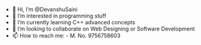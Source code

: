 - 👋 Hi, I’m @DevanshuSaini
- 👀 I’m interested in programming stuff
- 🌱 I’m currently learning C++ advanced concepts
- 💞️ I’m looking to collaborate on Web Designing or Software Development
- 📫 How to reach me: - M. No. 9756758603

<!---
DevanshuSaini/DevanshuSaini is a ✨ special ✨ repository because its `README.md` (this file) appears on your GitHub profile.
You can click the Preview link to take a look at your changes.
--->
